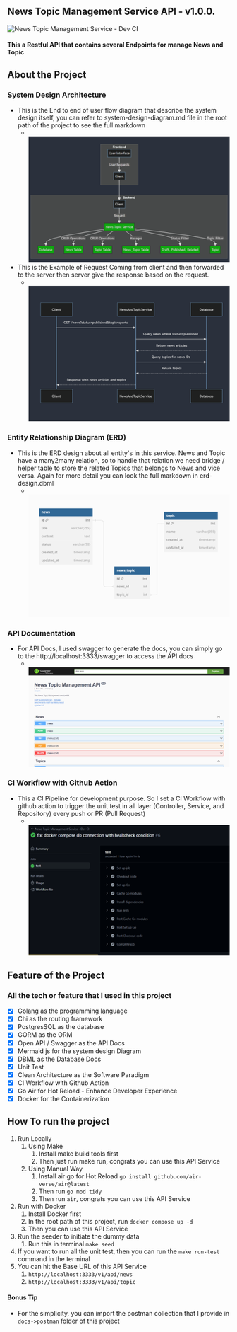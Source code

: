 ## News Topic Management Service API - v1.0.0.

![News Topic Management Service - Dev CI](https://github.com/hafifamudi/news-topic-management-service/actions/workflows/dev.yml/badge.svg)

#### This a Restful API that contains several Endpoints for manage News and Topic

## About the Project
### System Design Architecture

- This is the End to end of user flow diagram that describe the system design itself, you can refer to system-design-diagram.md file in the root path of the project to see the full markdown
    - <br/> <img src="docs/screenshots/system-design-diagram.png">
- This is the Example of Request Coming from client and then forwarded to the server then server give the response based on the request.
    - <br/> <img src="docs/screenshots/example-api-request-diagram.png">
### Entity Relationship Diagram (ERD)
- This is the ERD design about all entity's in this service. News and Topic have a many2many relation, so to handle that relation we need bridge / helper table to store the related Topics that belongs to News and vice versa. Again for more detail you can look the full markdown in erd-design.dbml
    - <br/> <img src="docs/screenshots/erd-design.png">

### API Documentation
- For API Docs, I used swagger to generate the docs, you can simply go to the http://localhost:3333/swagger to access the API docs
    - <br/> <img src="docs/screenshots/api-docs.png">

### CI Workflow with Github Action
- This a CI Pipeline for development purpose. So I set a CI Workflow with github action to trigger the unit test in all layer (Controller, Service, and Repository) every push or PR (Pull Request)
  - <br/> <img src="docs/screenshots/dev-ci-test.png">


## Feature of the Project

### All the tech or feature that I used in this project
- [x] Golang as the programming language
- [x] Chi as the routing framework
- [x] PostgresSQL as the database
- [x] GORM as the ORM
- [x] Open API / Swagger as the API Docs
- [x] Mermaid js for the system design Diagram
- [x] DBML as the Database Docs
- [x] Unit Test 
- [x] Clean Architecture as the Software Paradigm
- [x] CI Workflow with Github Action
- [x] Go Air for Hot Reload - Enhance Developer Experience
- [x] Docker for the Containerization 

## How To run the project

1. Run Locally
   1. Using Make
      1. Install make build tools first
      2. Then just run make run, congrats you can use this API Service
   2. Using Manual Way
      1. Install air go for Hot Reload `go install github.com/air-verse/air@latest`
      2. Then run `go mod tidy`
      3. Then run `air`, congrats you can use this API Service
2. Run with Docker
   1. Install Docker first
   2. In the root path of this project, run `docker compose up -d`
   3. Then you can use this API Service
3. Run the seeder to initiate the dummy data
   1. Run this in terminal `make seed`
4. If you want to run all the unit test, then you can run the `make run-test` command in the terminal
5. You can hit the Base URL of this API Service 
   1. `http://localhost:3333/v1/api/news`
   2. `http://localhost:3333/v1/api/topic`

#### Bonus Tip
- For the simplicity, you can import the postman collection that I provide in `docs->postman` folder of this project

